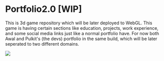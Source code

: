 # Portfolio2.0 [WIP]
This is 3d game repository which will be later deployed to WebGL. 
This game is having certain sections like education, projects, work experience, and some social media links just like a normal portfolio have. 
For now both Awal and Pulkit's (the devs) portfolio in the same build, which will be later seperated to two different domains.

![](https://github.com/midopooler/Portfolio2.0/blob/main/Screenshot_1.png)
